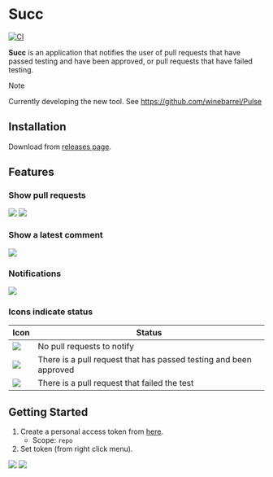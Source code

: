 # Succ

[![CI](https://github.com/winebarrel/Succ/actions/workflows/ci.yml/badge.svg)](https://github.com/winebarrel/Succ/actions/workflows/ci.yml)

**Succ** is an application that notifies the user of pull requests that have passed testing and have been approved, or pull requests that have failed testing.

> [!note]
> Currently developing the new tool.
> See https://github.com/winebarrel/Pulse

## Installation

Download from [releases page](https://github.com/winebarrel/Succ/releases/latest).

## Features

### Show pull requests

![](https://github.com/winebarrel/Succ/assets/117768/726c63d5-8efd-4d20-b60d-b0025c1d5a61)
![](https://github.com/winebarrel/Succ/assets/117768/2829db1d-0047-4af5-aeb1-ebaa68c1c408)

### Show a latest comment

![](https://github.com/winebarrel/Succ/assets/117768/3f7e83e3-24ed-4ecf-8c9c-35f235249113)

### Notifications

![](https://github.com/winebarrel/Succ/assets/117768/f014625b-2dc8-45cd-a97d-d659db4fa4b9)

### Icons indicate status

| Icon | Status |
| - | - |
| ![](https://github.com/winebarrel/Succ/assets/117768/cd43f586-3b04-4803-9093-1d45ba4bb173) | No pull requests to notify |
| ![](https://github.com/winebarrel/Succ/assets/117768/5a1d1f6e-0315-4500-8529-6ce2eaced785) | There is a pull request that has passed testing and been approved |
| ![](https://github.com/winebarrel/Succ/assets/117768/8877594c-8e5d-4c37-b9af-db7f9b301c30) | There is a pull request that failed the test |

## Getting Started

1. Create a personal access token from [here](https://github.com/settings/tokens/new).
    * Scope: `repo`
2. Set token (from right click menu).

![](https://github.com/winebarrel/Succ/assets/117768/2c133ee5-8929-471a-8975-3166f57165f3)
![](https://github.com/winebarrel/Succ/assets/117768/e409679c-cbb6-4cdb-90ff-2b404244c663)
